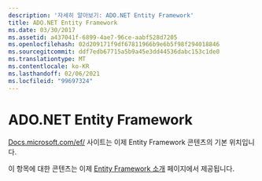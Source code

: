 ```yaml
---
description: '자세히 알아보기: ADO.NET Entity Framework'
title: ADO.NET Entity Framework
ms.date: 03/30/2017
ms.assetid: a437041f-6899-4ae7-96ce-aabf528d7205
ms.openlocfilehash: 02d209171f9df67811966b9e6b5f98f294018846
ms.sourcegitcommit: ddf7edb67715a5b9a45e3dd44536dabc153c1de0
ms.translationtype: MT
ms.contentlocale: ko-KR
ms.lasthandoff: 02/06/2021
ms.locfileid: "99697324"
---
```

# <a name="adonet-entity-framework"></a>ADO.NET Entity Framework

[Docs.microsoft.com/ef/](/ef/) 사이트는 이제 Entity Framework 콘텐츠의 기본 위치입니다.  
  
 이 항목에 대한 콘텐츠는 이제 [Entity Framework 소개](/ef/ef6/get-started) 페이지에서 제공됩니다.
